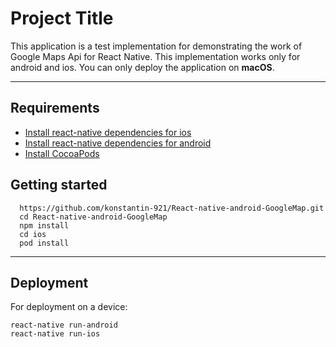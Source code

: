 Project Title
=============

This application is a test implementation for demonstrating the work of Google Maps Api for React Native. This implementation works only for android and ios. You can only deploy the application on **macOS**.
* * *

Requirements
------------

* [Install react-native dependencies for ios](https://facebook.github.io/react-native/docs/getting-started.html#installing-dependencies)
* [Install react-native dependencies for android](https://facebook.github.io/react-native/docs/getting-started.html#installing-dependencies-1)
* [Install CocoaPods](https://guides.cocoapods.org/using/getting-started.html)


Getting started
---------------
```
  https://github.com/konstantin-921/React-native-android-GoogleMap.git
  cd React-native-android-GoogleMap
  npm install
  cd ios
  pod install
```
* * *

Deployment
----------

For deployment on a device:

 ```
 react-native run-android
 react-native run-ios
 ```
